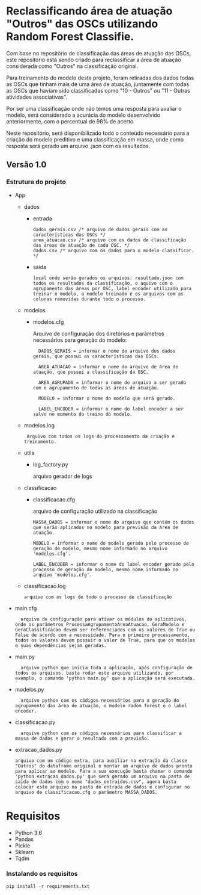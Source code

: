 # Reclassificando área de atuação "Outros" das OSCs utilizando Random Forest Classifie.
Com base no repositório de classificação das áreas de atuação das OSCs, este repositório está sendo criado para reclassificar a área de atuação considerada como "Outros" na classificação original.

Para treinamento do modelo deste projeto, foram retiradas dos dados todas as OSCs que tinham mais de uma área de atuação, juntamente com todas as OSCs que haviam sido classificadas como "10 - Outros" ou "11 - Outras atividades associativas".

Por ser uma classificação onde não temos uma resposta para avaliar o modelo, será considerado a acurácia do modelo desenvolvido anteriormente, com o percentual de 98% de acerto.

Neste repositório, será disponibilizado todo o conteúdo necessário para a criação do modelo preditivo e uma classificação em massa, onde como resposta será gerado um arquivo .json com os resultados.

## Versão 1.0

### Estrutura do projeto
- App
	- dados
		* entrada 
		
              dados_gerais.csv /* arquivo de dados gerais com as características das OSCs */
              area_atuacao.csv /* arquivo com os dados de classificação das áreas de atuação de cada OSC. */
              dados.csv /* arquivo com os dados para o modelo classificar. */
    
		* saída
		
              local onde serão gerados os arquivos: resultado.json com todos os resultados da classificação, o aquivo com o agrupamento das áreas por OSC, label encoder utilizado para treinar o modelo, o modelo treinado e os arquivos com as colunas removidas durante todo o processo.
				
	- modelos
		* modelos.cfg 
		
			Arquivo de configuração dos diretórios e parâmetros necessários para geração do modelo:
				
				DADOS_GERAIS = informar o nome do arquivo dos dados gerais, que possui as características das OSCs.
 
				AREA_ATUACAO = informar o nome do arquivo de área de atuação, que possui a classificação da OSC.

				AREA_AGRUPADA = informar o nome do arquivo a ser gerado com o agrupamento de todas as áreas de atuação.

				MODELO = informar o nome do modelo que será gerado.

				LABEL_ENCODER = informar o nome do label encoder a ser salvo no momento do treino do modelo.

	 * modelos.log
	 
	 		Arquivo com todos os logs do processamento da criação e treinamento.
  
	
	- utils
	
		* log_factory.py
	
			arquivo gerador de logs
  
	- classificacao
	
		* classificacao.cfg
			
			arquivo de configuração utilizado na classificação
	
              MASSA_DADOS = informar o nome do arquivo que contém os dados que serão aplicados no modelo para previsão da área de atuação.
        
              MODELO = informar o nome do modelo gerado pelo processo de geração de modelo, mesmo nome informado no arquivo 'modelos.cfg'.
	
              LABEL_ENCODER = informar o nome do label encoder gerado pelo processo de geração de modelo, mesmo nome informado no arquivo 'modelos.cfg'.
        
  * classificacao.log
      
        arquivo com os logs de todo o processo de classificação

- main.cfg
	
		arquivo de configuração para ativar os módulos do aplicativos, onde os parâmetros ProcessaAgrupamentoAreaAtuacao, GeraModelo e GeraClassificacao devem ser referenciados com os valores de True ou False de acordo com a necessidade. Para o primeiro processamento, todos os valores devem possuir o valor de True, para que os modelos e suas dependências sejam geradas.

- main.py

		arquivo python que inicia toda a aplicação, após configuração de todos os arquivos, basta rodar este arquivo utilizando, por exemplo, o	comando ‘python main.py’ que a aplicação será executada.

- modelos.py

		arquivo python com os códigos necessários para a geração do agrupamento das área de atuação, o modelo radom forest e o label encoder.

- classificacao.py
	
		arquivo python com os códigos necessários para classificar a massa de dados e gerar o resultado com a previsão.

- extracao_dados.py
  
      arquivo com um código extra, para auxiliar na extração da classe "Outros" do dataframe original e montar um arquivo de dados pronto para aplicar ao modelo. Para a sua execução basta chamar o comando 'python extracao_dados.py' que será gerado um arquivo na pasta de saída de dados com o nome "dados_extraidos.csv", agora basta colocar este arquivo na pasta de entrada de dados e configurar no arquivo de classificacao.cfg o parâmetro MASSA_DADOS.

# Requisitos
- Python 3.6
- Pandas
- Pickle
- Sklearn
- Tqdm

### Instalando os requisitos

	pip install -r requirements.txt
